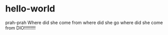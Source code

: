 # hello-world
prah-prah
Where did she come from
where did she go
where did she come from
DIO!!!!!!!!!
